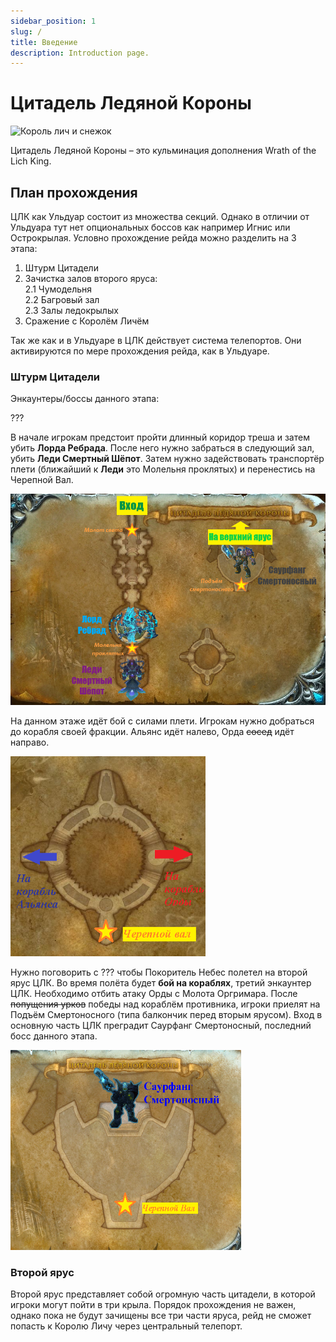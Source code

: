 ```yaml
---
sidebar_position: 1
slug: /
title: Введение
description: Introduction page.
---
```


# Цитадель Ледяной Короны 

![Король лич и снежок](/img/icc/lich_king_snow_INTRO.gif)

Цитадель Ледяной Короны – это кульминация дополнения Wrath of the Lich King.

## План прохождения

ЦЛК как Ульдуар состоит из множества секций. Однако в отличии от Ульдуара тут нет опциональных боссов как например Игнис или Острокрылая. Условно прохождение рейда можно разделить на 3 этапа:

1. Штурм Цитадели
2. Зачистка залов второго яруса: <br>
2.1 Чумодельня <br>
2.2 Багровый зал <br>
2.3 Залы ледокрылых 
3. Сражение с Королём Личём

Так же как и в Ульдуаре в ЦЛК действует система телепортов. Они активируются по мере прохождения рейда, как в Ульдуаре.

### Штурм Цитадели

Энкаунтеры/боссы данного этапа:

???

В начале игрокам предстоит пройти длинный коридор треша и затем убить **Лорда Ребрада**. После него нужно забраться в следующий зал, убить **Леди Смертный Шёпот**. Затем нужно задействовать транспортёр плети (ближайший к **Леди** это Молельня проклятых) и перенестись на Черепной Вал.

![Нижний Ярус](/img/icc/map/Нижний_ярус.png)

На данном этаже идёт бой с силами плети. Игрокам нужно добраться до корабля своей фракции. Альянс идёт налево, Орда ~~сосед~~ идёт направо.

![Черепной вал](/img/icc/map/Черепной_вал.png)

Нужно поговорить с ??? чтобы Покоритель Небес полетел на второй ярус ЦЛК. Во время полёта будет **бой на кораблях**, третий энкаунтер ЦЛК. Необходимо отбить атаку Орды с Молота Оргримара. После ~~попущения урков~~ победы над кораблём противника, игроки приелят на Подъём Смертоносного (типа балкончик перед вторым ярусом). Вход в основную часть ЦЛК преградит Саурфанг Смертоносный, последний босс данного этапа.

![Саурфанг выходи](/img/icc/map/Подъём_смертоносного.png)

### Второй ярус

Второй ярус представляет собой огромную часть цитадели, в которой игроки могут пойти в три крыла. Порядок прохождения не важен, однако пока не будут зачищены все три части яруса, рейд не сможет попасть к Королю Личу через центральный телепорт.
